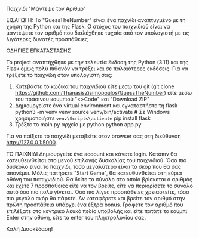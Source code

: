 Παιχνίδι "Μάντεψε τον Αριθμό"

ΕΙΣΑΓΩΓΗ:
Το "GuessTheNumber" είναι ένα παχνίδι αναπτυγμένο με τη χρήση της Python και της Flask. Ο στόχος του παιχνιδιού είναι να μαντέψετε τον αριθμό που διαλέχθηκε τυχαία από τον υπολογιστή με τις λιγότερες δυνατές προσπάθειες


ΟΔΗΓΙΕΣ ΕΓΚΑΤΑΣΤΑΣΗΣ

Το project αναπτήχθηκε με την τελευτία έκδοση της Python (3.11) και της Flask ομως πολύ πιθανόν να τρέξει και σε παλαιότερες εκδόσεις.
Για να τρέξετε το παιχνίδη στον υπολογιστή σας:
1. Κατεβάστε το κώδικα του παιχνιδιού είτε μεσω του git (git clone https://github.com/ThanasisZisimopoulos/GuessTheNumber) είτε μεσω του πράσινου κουμπιού "<>Code" και "Download ZIP"
2. Δημιουργείστε ένα virtual environment και εγκαταστήστε τη flask
python3 -m venv venv
source venv/bin/activate  # Σε Windows χρησιμοποιήστε `venv\Scripts\activate`
pip install flask
3. Τρέξτε το main.py αρχείο με python
python app.py



Για να παίξετε το παιχνίδι μεταβείτε στον browser σας στη διεύθυνση http://127.0.0.1:5000.




ΤΟ ΠΑΙΧΝΙΔΙ
Δημιουργείτε ένα acoount και κάνετε login.
Kατόπιν θα κατευθεινθείται στο μενού επιλογής δυσκολίας του παιχνιδιού. Όαο πιο δύσκολο είναι το παιχνίδι, τοσο μεγαλύτερο είναι το σκόρ που θα σας απονέμει.
Μόλις πατήσετε "Start Game", θα κατευθυνθείται στη κύρια οθόνη του παπιχνιδιού. Θα δείτε το σύνολο στο οποίο βρίσκεται ο αριθμός και έχετε 7 προσπάθειες είτε να τον βρείτε, είτε να περιορίσετε το σύνολο αυτό όσο πιο πολύ γίνεται. Όσο πιο λίγες προσπάθειες χρειαστείτε, τόσο πιο μεγάλο σκόρ θα πάρετε. Αν καταφέρετε και βρείτε τον αριθμό στην πρώτη προσπάθεια υπάρχει ένα έξτρα bonus.
Γράφετε τον αριθμό που επιλέξατε στο κεντρικό λευκό πεδίο υποβολής και είτε πατάτε το κουμπί Enter στην οθόνη, είτε το enter του πληκτρολογίου σας.

Καλή Διασκέδαση!


